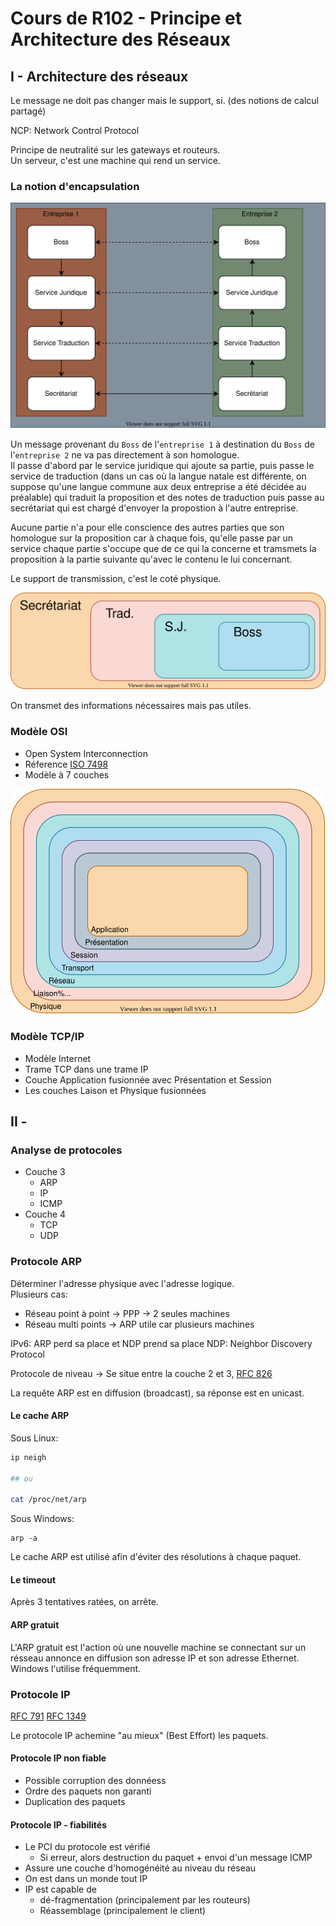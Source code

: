 # Cours de R102 - Principe et Architecture des Réseaux

## I - Architecture des réseaux

Le message ne doit pas changer mais le support, si.
(des notions de calcul partagé)

NCP: Network Control Protocol

Principe de neutralité sur les gateways et routeurs.  
Un serveur, c'est une machine qui rend un service.

### La notion d'encapsulation

![exemple-encapsulation](./src/img/encapsulation.drawio.svg)

Un message provenant du `Boss` de l'`entreprise 1` à destination du `Boss` de l'`entreprise 2`
ne va pas directement à son homologue.  
Il passe d'abord par le service juridique qui ajoute sa partie, puis
passe le service de traduction (dans un cas où la langue natale est différente, on suppose qu'une langue commune aux deux entreprise a été décidée au préalable) qui traduit la proposition et des notes de traduction
puis passe au secrétariat qui est chargé d'envoyer la propostion à l'autre entreprise.

Aucune partie n'a pour elle conscience des autres parties que son homologue
sur la proposition car à chaque fois, qu'elle passe par un service chaque
partie s'occupe que de ce qui la concerne et tramsmets la proposition à la partie suivante qu'avec le contenu le lui concernant.

Le support de transmission, c'est le coté physique.

![encapsulated-example](./src/img/encapsulated-example.drawio.svg)

On transmet des informations nécessaires mais pas utiles.

### Modèle OSI

- Open System Interconnection
- Réference [ISO 7498](https://www.rfc-editor.org/rfc/rfc7498)
- Modèle à 7 couches

![osi-model](./src/img/osi-model.drawio.svg)

### Modèle TCP/IP

- Modèle Internet
- Trame TCP dans une trame IP
- Couche Application fusionnée avec Présentation et Session
- Les couches Laison et Physique fusionnées

## II - 

### Analyse de protocoles

- Couche 3
  - ARP
  - IP
  - ICMP
- Couche 4
  - TCP
  - UDP

### Protocole ARP

Déterminer l'adresse physique avec l'adresse logique.  
Plusieurs cas:

- Réseau point à point -> PPP -> 2 seules machines
- Réseau multi points -> ARP utile car plusieurs machines

IPv6: ARP perd sa place et NDP prend sa place
NDP: Neighbor Discovery Protocol

Protocole de niveau -> Se situe entre la couche 2 et 3, [RFC 826](https://www.rfc-editor.org/rfc/rfc826)

La requête ARP est en diffusion (broadcast), sa réponse est en unicast.

#### Le cache ARP

Sous Linux:

```sh
ip neigh

## ou

cat /proc/net/arp
```

Sous Windows:

```batch
arp -a
```

Le cache ARP est utilisé afin d'éviter des résolutions à chaque paquet.

#### Le timeout

Après 3 tentatives ratées, on arrête.

#### ARP gratuit

L'ARP gratuit est l'action où une nouvelle machine se connectant sur un résseau annonce en diffusion
son adresse IP et son adresse Ethernet. Windows l'utilise fréquemment.

### Protocole IP

[RFC 791](https://www.rfc-editor.org/rfc/rfc791)
[RFC 1349](https://www.rfc-editor.org/rfc/rfc1349)

Le protocole IP achemine "au mieux" (Best Effort) les paquets.

#### Protocole IP non fiable

- Possible corruption des donnéess
- Ordre des paquets non garanti
- Duplication des paquets

#### Protocole IP - fiabilités

- Le PCI du protocole est vérifié
  - Si erreur, alors destruction du paquet + envoi d'un message ICMP
- Assure une couche d'homogénéité au niveau du réseau
- On est dans un monde tout IP
- IP est capable de
  - dé-fragmentation (principalement par les routeurs)
  - Réassemblage (principalement le client)

